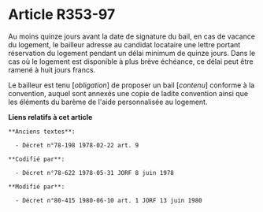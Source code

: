 # Article R353-97

Au moins quinze jours avant la date de signature du bail, en cas de vacance du logement, le bailleur adresse au candidat
locataire une lettre portant réservation du logement pendant un délai minimum de quinze jours. Dans le cas où le logement est
disponible à plus brève échéance, ce délai peut être ramené à huit jours francs. 

Le bailleur est tenu [*obligation*] de proposer un bail [*contenu*] conforme à la convention, auquel sont annexés une copie
de ladite convention ainsi que les éléments du barème de l'aide personnalisée au logement.

**Liens relatifs à cet article**

	**Anciens textes**:

	  - Décret n°78-198 1978-02-22 art. 9

	**Codifié par**:

	  - Décret n°78-622 1978-05-31 JORF 8 juin 1978

	**Modifié par**:

	  - Décret n°80-415 1980-06-10 art. 1 JORF 13 juin 1980
